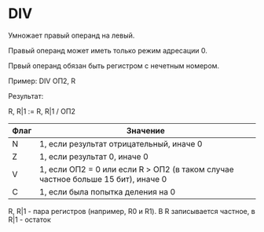 # DIV

Умножает правый операнд на левый.

Правый операнд может иметь только режим адресации 0.

Првый операнд обязан быть регистром с нечетным номером.

Пример: DIV ОП2, R

Результат:

R, R|1 := R, R|1 / ОП2

| Флаг | Значение                                                                         |
|------|----------------------------------------------------------------------------------|
| N    | 1, если результат отрицательный, иначе 0                                         |
| Z    | 1, если результат 0, иначе 0                                                     |
| V    | 1, если ОП2 = 0 или если R > ОП2 (в таком случае частное больше 15 бит), иначе 0 |
| C    | 1, если была попытка деления на 0                                                |

R, R|1 - пара регистров (например, R0 и R1).
В R записывается частное, в R|1 - остаток